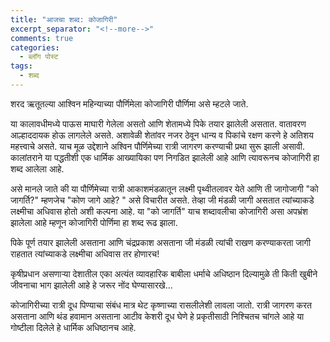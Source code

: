 ```yaml
---
title: "आजचा शब्द: कोजागिरी"
excerpt_separator: "<!--more-->"
comments: true
categories:
  - ब्लॉग पोस्ट
tags:
  - शब्द
---
```

शरद ऋतूतल्या आश्विन महिन्याच्या पौर्णिमेला कोजागिरी पौर्णिमा असे म्हटले जाते.
<!--more-->

या कालावधीमध्ये पाऊस माघारी गेलेला असतो आणि शेतामध्ये पिके तयार झालेली असतात. वातावरण आल्हाददायक होऊ लागलेले असते. अशावेळी शेतांवर नजर ठेवून धान्य व पिकांचे रक्षण करणे हे अतिशय महत्त्वाचे असते. याच मूळ उद्देशाने अश्विन पौर्णिमेच्या रात्री जागरण करण्याची प्रथा सुरू झाली असावी. कालांतराने या पद्धतीशी एक धार्मिक आख्यायिका पण निगडित झालेली आहे आणि त्यावरूनच कोजागिरी हा शब्द आलेला आहे.

असे मानले जाते की या पौर्णिमेच्या रात्री आकाशमंडळातून लक्ष्मी पृथ्वीतलावर येते आणि ती जागोजागी "को जागर्ति?" म्हणजेच "कोण जागे आहे? " असे विचारीत असते. तेव्हा जी मंडळी जागी असतात त्यांच्याकडे लक्ष्मीचा अधिवास होतो अशी कल्पना आहे. या  "को जागर्ति" याच शब्दावलीचा कोजागिरी असा अपभ्रंश झालेला आहे म्हणून कोजागिरी पोर्णिमा हा शब्द रूढ झाला.

पिके पूर्ण तयार झालेली असताना आणि चंद्रप्रकाश असताना जी मंडळी त्यांची राखण करण्याकरता जागी राहतात त्यांच्याकडे लक्ष्मीचा अधिवास तर होणारच!

कृषीप्रधान असणाऱ्या देशातील एका अत्यंत व्यावहारिक बाबीला धर्माचे अधिष्ठान दिल्यामुळे ती किती खुबीने जीवनाचा भाग झालेली आहे हे जरूर नोंद घेण्यासारखे...

कोजागिरीच्या रात्री दूध पिण्याचा संबंध मात्र थेट कृष्णाच्या रासलीलेशी लावला जातो. रात्री जागरण करत असताना आणि थंड हवामान असताना आटीव केशरी दूध घेणे हे प्रकृतीसाठी निश्चितच चांगले आहे या गोष्टीला दिलेले हे धार्मिक अधिष्ठानच आहे.
